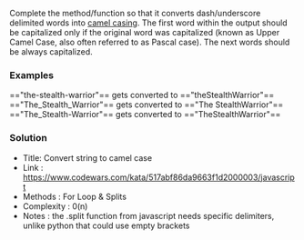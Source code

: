 Complete the method/function so that it converts dash/underscore delimited words into [camel casing](https://en.wikipedia.org/wiki/Camel_case). The first word within the output should be capitalized only if the original word was capitalized (known as Upper Camel Case, also often referred to as Pascal case). The next words should be always capitalized.

### Examples
=="the-stealth-warrior"== gets converted to =="theStealthWarrior"== <br>
=="The_Stealth_Warrior"== gets converted to =="The StealthWarrior"== <br>
=="The_Stealth-Warrior"== gets converted to =="TheStealthWarrior"== <br>


### Solution
- Title: 
Convert string to camel case
- Link : https://www.codewars.com/kata/517abf86da9663f1d2000003/javascript
- Methods : For Loop & Splits 
- Complexity : 0(n)
- Notes : the .split function from javascript needs specific delimiters, unlike python that could use empty brackets